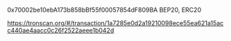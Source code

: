 0x70002be10ebA173b858bBf55f00057854dF809BA
BEP20, ERC20

https://tronscan.org/#/transaction/1a7285e0d2a19210098ece55ea621a15acc440ae4aacc0c26f2522aeee1b042d

